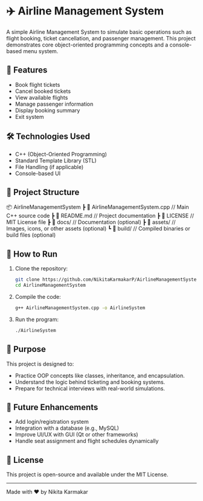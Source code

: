 # ✈️ Airline Management System

A simple Airline Management System to simulate basic operations such as flight booking, ticket cancellation, and passenger management. This project demonstrates core object-oriented programming concepts and a console-based menu system.

## 📌 Features

- Book flight tickets
- Cancel booked tickets
- View available flights
- Manage passenger information
- Display booking summary
- Exit system

## 🛠️ Technologies Used

- C++ (Object-Oriented Programming)
- Standard Template Library (STL)
- File Handling (if applicable)
- Console-based UI

## 📂 Project Structure

📦 AirlineManagementSystem
 ┣ 📜 AirlineManagementSystem.cpp       // Main C++ source code
 ┣ 📜 README.md                         // Project documentation
 ┣ 📜 LICENSE                           // MIT License file
 ┣ 📁 docs/                             // Documentation (optional)
 ┣ 📁 assets/                           // Images, icons, or other assets (optional)
 ┗ 📁 build/                            // Compiled binaries or build files (optional)


## 🚀 How to Run

1. Clone the repository:
   ```bash
   git clone https://github.com/NikitaKarmakarP/AirlineManagementSystem.git
   cd AirlineManagementSystem
   
2. Compile the code:
   ```bash
   g++ AirlineManagementSystem.cpp -o AirlineSystem

4. Run the program:
   ```bash
   ./AirlineSystem

## 🎯 Purpose  
This project is designed to:

- Practice OOP concepts like classes, inheritance, and encapsulation.  
- Understand the logic behind ticketing and booking systems.  
- Prepare for technical interviews with real-world simulations.  

## 📖 Future Enhancements  
- Add login/registration system  
- Integration with a database (e.g., MySQL)  
- Improve UI/UX with GUI (Qt or other frameworks)  
- Handle seat assignment and flight schedules dynamically  

## 📄 License  
This project is open-source and available under the MIT License.  

---  

Made with ❤️ by Nikita Karmakar
